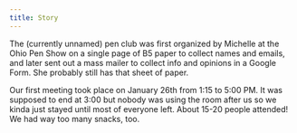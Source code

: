 ```yaml
---
title: Story
---
```


The (currently unnamed) pen club was first organized by Michelle at the Ohio Pen Show on a single page of B5 paper to collect names and emails, and later sent out a mass mailer to collect info and opinions in a Google Form.
She probably still has that sheet of paper.

Our first meeting took place on January 26th from 1:15 to 5:00 PM.
It was supposed to end at 3:00 but nobody was using the room after us so we kinda just stayed until most of everyone left.
About 15-20 people attended!
We had way too many snacks, too.

<script src="https://giscus.app/client.js"
        data-repo="clevelandpenclub/clevelandpenclub.github.io"
        data-repo-id="R_kgDONeh5oQ"
        data-category="Announcements"
        data-category-id="DIC_kwDONeh5oc4Cl6ba"
        data-mapping="pathname"
        data-strict="1"
        data-reactions-enabled="1"
        data-emit-metadata="0"
        data-input-position="top"
        data-theme="preferred_color_scheme"
        data-lang="en"
        crossorigin="anonymous"
        async>
</script>
